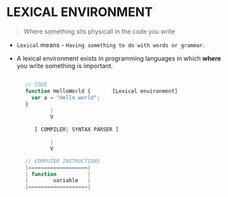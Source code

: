 # LEXICAL ENVIRONMENT
> Where something sits physicall in the code you write

*   `Lexical` means - `Having something to do with words or grammar`.

*   A lexical environment exists in programming languages in which **where** you write something is important.


```javascript

      // CODE
      function HelloWorld {       [Lexical environment]
        var a = "Hello world";
      }
              |
              V

         [ COMPILER| SYNTAX PARSER ]

              |
              V

      // COMPUTER INSTRUCTIONS
      |===================|
      | function          |
      |        variable   |
      |===================|

```
